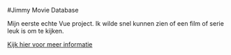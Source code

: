 #Jimmy Movie Database

Mijn eerste echte Vue project. Ik wilde snel kunnen zien of een film of serie leuk is om te kijken.

[Kijk hier voor meer informatie](https://jbosch.dev/projecten/jimmy-movie-database)
